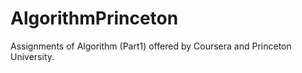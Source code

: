 # AlgorithmPrinceton
Assignments of Algorithm (Part1) offered by Coursera and Princeton University.
